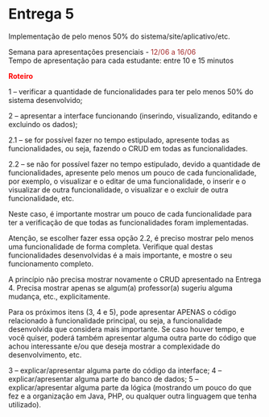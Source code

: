 # Entrega 5

Implementação de pelo menos 50% do sistema/site/aplicativo/etc.

Semana para apresentações presenciais - <span style="color:brown">12/06 a 16/06</span>
<br>Tempo de apresentação para cada estudante: entre 10 e 15 minutos

<span style="color:red">**Roteiro**</span>

1 – verificar a quantidade de funcionalidades para ter pelo menos 50% do sistema desenvolvido;

2 – apresentar a interface funcionando (inserindo, visualizando, editando e excluindo os dados);

2.1 – se for possível fazer no tempo estipulado, apresente todas as funcionalidades, ou seja, fazendo o CRUD em todas as funcionalidades.

2.2 – se não for possível fazer no tempo estipulado, devido a quantidade de funcionalidades, apresente pelo menos um pouco de cada funcionalidade, por exemplo, o visualizar e o editar de uma funcionalidade, o inserir e o visualizar de outra funcionalidade, o visualizar e o excluir de outra funcionalidade, etc.

Neste caso, é importante mostrar um pouco de cada funcionalidade para ter a verificação de que todas as funcionalidades foram implementadas.

Atenção, se escolher fazer essa opção 2.2, é preciso mostrar pelo menos uma funcionalidade de forma completa. Verifique qual destas funcionalidades desenvolvidas é a mais importante, e mostre o seu funcionamento completo.

A princípio não precisa mostrar novamente o CRUD apresentado na Entrega 4. Precisa mostrar apenas se algum(a) professor(a) sugeriu alguma mudança, etc., explicitamente.

Para os próximos itens (3, 4 e 5), pode apresentar APENAS o código relacionado à funcionalidade principal, ou seja, a funcionalidade desenvolvida que considera mais importante. Se caso houver tempo, e você quiser, poderá também apresentar alguma outra parte do código que achou interessante e/ou que deseja mostrar a complexidade do desenvolvimento, etc.

3 – explicar/apresentar alguma parte do código da interface;
4 – explicar/apresentar alguma parte do banco de dados;
5 – explicar/apresentar alguma parte da lógica (mostrando um pouco do que fez e a organização em Java, PHP, ou qualquer outra linguagem que tenha utilizado).